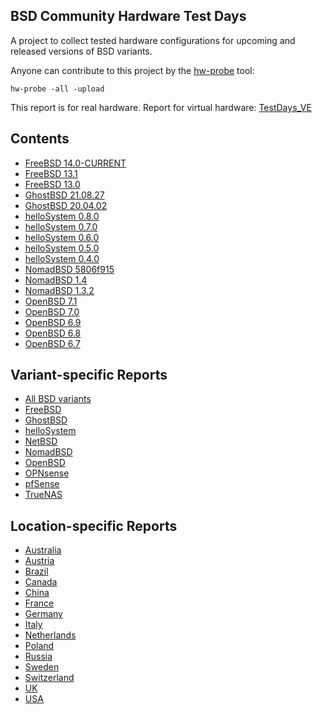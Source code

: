 BSD Community Hardware Test Days
--------------------------------

A project to collect tested hardware configurations for upcoming and released versions of BSD variants.

Anyone can contribute to this project by the [hw-probe](https://github.com/linuxhw/hw-probe/blob/master/INSTALL.BSD.md) tool:

    hw-probe -all -upload

This report is for real hardware. Report for virtual hardware: [TestDays_VE](https://github.com/bsdhw/TestDays_VE)

Contents
--------

* [ FreeBSD 14.0-CURRENT ](/Dist/FreeBSD_14.0-CURRENT)
* [ FreeBSD 13.1 ](/Dist/FreeBSD_13.1)
* [ FreeBSD 13.0 ](/Dist/FreeBSD_13.0)
* [ GhostBSD 21.08.27 ](/Dist/GhostBSD_21.08.27)
* [ GhostBSD 20.04.02 ](/Dist/GhostBSD_20.04.02)
* [ helloSystem 0.8.0 ](/Dist/helloSystem_0.8.0)
* [ helloSystem 0.7.0 ](/Dist/helloSystem_0.7.0)
* [ helloSystem 0.6.0 ](/Dist/helloSystem_0.6.0)
* [ helloSystem 0.5.0 ](/Dist/helloSystem_0.5.0)
* [ helloSystem 0.4.0 ](/Dist/helloSystem_0.4.0)
* [ NomadBSD 5806f915 ](/Dist/NomadBSD_5806f915)
* [ NomadBSD 1.4 ](/Dist/NomadBSD_1.4)
* [ NomadBSD 1.3.2 ](/Dist/NomadBSD_1.3.2)
* [ OpenBSD 7.1 ](/Dist/OpenBSD_7.1)
* [ OpenBSD 7.0 ](/Dist/OpenBSD_7.0)
* [ OpenBSD 6.9 ](/Dist/OpenBSD_6.9)
* [ OpenBSD 6.8 ](/Dist/OpenBSD_6.8)
* [ OpenBSD 6.7 ](/Dist/OpenBSD_6.7)

Variant-specific Reports
------------------------

* [ All BSD variants ](/All)
* [ FreeBSD ](/Dist/FreeBSD)
* [ GhostBSD ](/Dist/GhostBSD)
* [ helloSystem ](/Dist/helloSystem)
* [ NetBSD ](/Dist/NetBSD)
* [ NomadBSD ](/Dist/NomadBSD)
* [ OpenBSD ](/Dist/OpenBSD)
* [ OPNsense ](/Dist/OPNsense)
* [ pfSense ](/Dist/pfSense)
* [ TrueNAS ](/Dist/TrueNAS)

Location-specific Reports
-------------------------

* [ Australia ](/Location/Australia)
* [ Austria ](/Location/Austria)
* [ Brazil ](/Location/Brazil)
* [ Canada ](/Location/Canada)
* [ China ](/Location/China)
* [ France ](/Location/France)
* [ Germany ](/Location/Germany)
* [ Italy ](/Location/Italy)
* [ Netherlands ](/Location/Netherlands)
* [ Poland ](/Location/Poland)
* [ Russia ](/Location/Russia)
* [ Sweden ](/Location/Sweden)
* [ Switzerland ](/Location/Switzerland)
* [ UK ](/Location/UK)
* [ USA ](/Location/USA)
